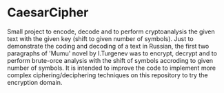 # CaesarCipher
Small project to encode, decode and to perform cryptoanalysis the given text with the given key (shift to given number of symbols).
Just to demonstrate the coding and decoding of a text in Russian, the first two paragraphs of 'Mumu' novel by I.Turgenev was to encrypt, decrypt and to perform brute-orce analysis with the shift of symbols accroding to given number of symbols. It is intended to improve the code to implement more complex ciphering/deciphering techniques on this repository to try the encryption domain.  
